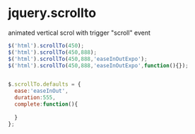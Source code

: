# jquery.scrollto
animated vertical scrol with trigger "scroll" event
```javascript
$('html').scrollTo(450);
$('html').scrollTo(450,888);
$('html').scrollTo(450,888,'easeInOutExpo');
$('html').scrollTo(450,888,'easeInOutExpo',function(){});


$.scrollTo.defaults = {
  ease:'easeInOut',
  duration:555,
  complete:function(){
  
  }
};
```
